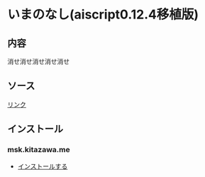 # いまのなし(aiscript0.12.4移植版)

## 内容
消せ消せ消せ消せ消せ

## ソース
[リンク](https://github.com/elysion-pre/MisskeyPlugins/blob/main/src/imanonashi.is)

## インストール

### msk.kitazawa.me
- [インストールする](https://msk.kitazawa.me/install-extentions?url=https://elysion-pre.github.io/MisskeyPlugins/json/imanonashi.json&hash=d9f0bc0a82499655a0c684fac0db3c93e2a590a0f4dc437c6270b93545bfe10d11398b39adef135b2d388a21dc2f50e7b9e04a66c856421a2348272ae0fbbdc4)